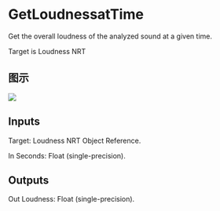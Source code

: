 # GetLoudnessatTime

Get the overall loudness of the analyzed sound at a given time.

Target is Loudness NRT

## 图示

![]($-20221218-18082609.png)

## Inputs

Target: Loudness NRT Object Reference.

In Seconds: Float (single-precision).  

## Outputs

Out Loudness: Float (single-precision).

